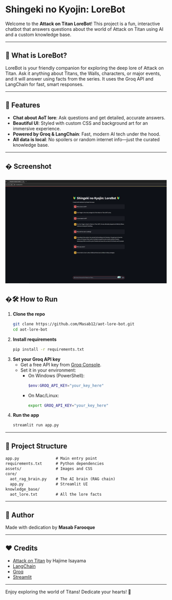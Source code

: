 # Shingeki no Kyojin: LoreBot

Welcome to the **Attack on Titan LoreBot**! This project is a fun, interactive chatbot that answers questions about the world of Attack on Titan using AI and a custom knowledge base.

---

## 🌟 What is LoreBot?
LoreBot is your friendly companion for exploring the deep lore of Attack on Titan. Ask it anything about Titans, the Walls, characters, or major events, and it will answer using facts from the series. It uses the Groq API and LangChain for fast, smart responses.

---

## 🚀 Features
- **Chat about AoT lore**: Ask questions and get detailed, accurate answers.
- **Beautiful UI**: Styled with custom CSS and background art for an immersive experience.
- **Powered by Groq & LangChain**: Fast, modern AI tech under the hood.
- **All data is local**: No spoilers or random internet info—just the curated knowledge base.

---

## �️ Screenshot

![App Screenshot](assets/screenshot.png)
---

## �🛠️ How to Run
1. **Clone the repo**
   ```bash
   git clone https://github.com/Masab12/aot-lore-bot.git
   cd aot-lore-bot
   ```
2. **Install requirements**
   ```bash
   pip install -r requirements.txt
   ```
3. **Set your Groq API key**
   - Get a free API key from [Groq Console](https://console.groq.com/).
   - Set it in your environment:
     - On Windows (PowerShell):
       ```powershell
       $env:GROQ_API_KEY="your_key_here"
       ```
     - On Mac/Linux:
       ```bash
       export GROQ_API_KEY="your_key_here"
       ```
4. **Run the app**
   ```bash
   streamlit run app.py
   ```

---

## 📁 Project Structure
```
app.py                # Main entry point
requirements.txt      # Python dependencies
assets/               # Images and CSS
core/
  aot_rag_brain.py    # The AI brain (RAG chain)
  app.py              # Streamlit UI
knowledge_base/
  aot_lore.txt        # All the lore facts
```

---

## 👤 Author
Made with dedication by **Masab Farooque**

---

## ❤️ Credits
- [Attack on Titan](https://en.wikipedia.org/wiki/Attack_on_Titan) by Hajime Isayama
- [LangChain](https://github.com/langchain-ai/langchain)
- [Groq](https://console.groq.com/)
- [Streamlit](https://streamlit.io/)

---

Enjoy exploring the world of Titans! Dedicate your hearts! 💚
